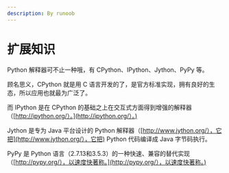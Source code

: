 ```yaml
---
description: By runoob
---
```


# 扩展知识

Python 解释器可不止一种哦，有 CPython、IPython、Jython、PyPy 等。

顾名思义，CPython 就是用 C 语言开发的了，是官方标准实现，拥有良好的生态，所以应用也就最为广泛了。

而 IPython 是在 CPython 的基础之上在交互式方面得到增强的解释器（[http://ipython.org/）。](http://ipython.org/）。)

Jython 是专为 Java 平台设计的 Python 解释器（[http://www.jython.org/），它把](http://www.jython.org/），它把) Python 代码编译成 Java 字节码执行。

PyPy 是 Python 语言（2.7.13和3.5.3）的一种快速、兼容的替代实现（[http://pypy.org/），以速度快著称。](http://pypy.org/），以速度快著称。)

